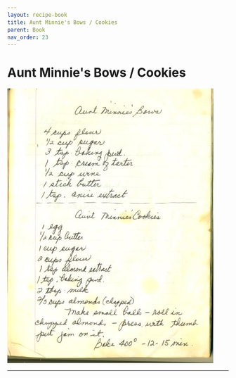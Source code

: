 ```yaml
---
layout: recipe-book
title: Aunt Minnie's Bows / Cookies
parent: Book
nav_order: 23
---
```


# Aunt Minnie's Bows / Cookies
![Aunt Minnie's Bows / Cookies](/recipe-images/pages/page-23.jpg)

---
